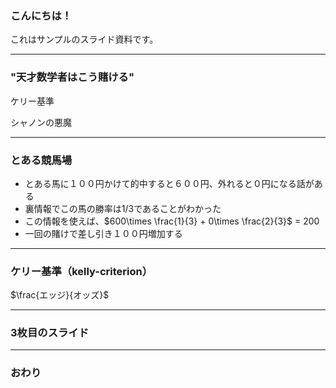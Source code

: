 ### こんにちは！


これはサンプルのスライド資料です。


---

### "天才数学者はこう賭ける"

ケリー基準

シャノンの悪魔

---

### とある競馬場

- とある馬に１００円かけて的中すると６００円、外れると０円になる話がある
- 裏情報でこの馬の勝率は1/3であることがわかった
- この情報を使えば、$600\times \frac{1}{3} + 0\times \frac{2}{3}$ = 200 
- 一回の賭けで差し引き１００円増加する

---

### ケリー基準（kelly-criterion）


$\frac{エッジ}{オッズ}$

---


### 3枚目のスライド


---


### おわり

